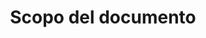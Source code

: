 ---
layout: post
title:  "Scopo del documento"
categories: documento introduzione
descrizione: 
  Il presente paragrafo indica qual è l’obiettivo del documento che si è prodotto. Inoltre, indica l’utenza a cui è diretto.
---